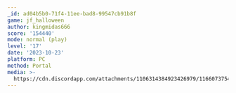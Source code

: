 ```yaml
---
_id: ad04b5b0-71f4-11ee-bad8-99547cb91b8f
game: jf_halloween
author: kingmidas666
score: '154440'
mode: normal (play)
level: '17'
date: '2023-10-23'
platform: PC
method: Portal
media: >-
  https://cdn.discordapp.com/attachments/1106314384923426979/1166073754569416744/IMG_20231023_184502580_HDR.jpg?ex=654929cf&is=6536b4cf&hm=d5fddaac963df87bb7cf8555e021fc3bb2791ad562e0eaeac820384aedc9e964&
---
```


